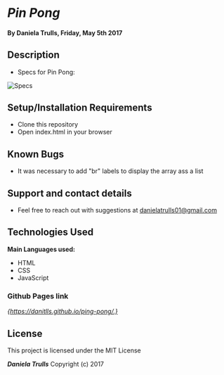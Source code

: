 # _Pin Pong_

#### By **Daniela Trulls, Friday, May 5th 2017**

## Description

* Specs for Pin Pong:

![Specs](http://i.imgur.com/kszNke2.png)


## Setup/Installation Requirements

* Clone this repository
* Open index.html in your browser

## Known Bugs

* It was necessary to add "br" labels to display the array ass a list

## Support and contact details

* Feel free to reach out with suggestions at danielatrulls01@gmail.com
## Technologies Used

**Main Languages used:**

* HTML
* CSS
* JavaScript

### Github Pages link

*{https://danitlls.github.io/ping-pong/.}*


## License

This project is licensed under the MIT License

**_Daniela Trulls_** Copyright (c) 2017
